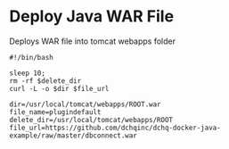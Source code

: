 Deploy Java WAR File
==================

Deploys WAR file into tomcat webapps folder

~~~~~~~~~~~~~~~~~~~~~~~~~~~~~~~~~~~~~~~~~~~~~~~~~~~~~~~~~~~~~~~~~~~~~~~~~~~~~~~~~
#!/bin/bash

sleep 10;
rm -rf $delete_dir
curl -L -o $dir $file_url

dir=/usr/local/tomcat/webapps/ROOT.war
file_name=plugindefault
delete_dir=/usr/local/tomcat/webapps/ROOT
file_url=https://github.com/dchqinc/dchq-docker-java-example/raw/master/dbconnect.war
~~~~~~~~~~~~~~~~~~~~~~~~~~~~~~~~~~~~~~~~~~~~~~~~~~~~~~~~~~~~~~~~~~~~~~~~~~~~~~~~~


